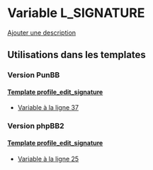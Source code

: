 # Variable L_SIGNATURE
[Ajouter une description](https://fa-tvars.appspot.com/var/L_SIGNATURE)

## Utilisations dans les templates

### Version PunBB

#### [Template profile_edit_signature](punbb/profile_edit_signature.md)
* [Variable &agrave; la ligne 37](../punbb/profile_edit_signature.tpl#L37)

### Version phpBB2

#### [Template profile_edit_signature](subsilver/profile_edit_signature.md)
* [Variable &agrave; la ligne 25](../subsilver/profile_edit_signature.tpl#L25)